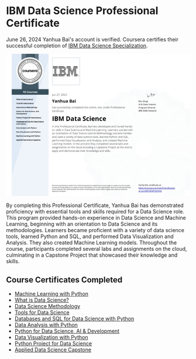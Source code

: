 # IBM Data Science Professional Certificate
June 26, 2024
Yanhua Bai's account is verified. Coursera certifies their successful completion of [IBM Data Science Specialization](https://coursera.org/share/ec0d2397c3f4cd2f64f4854933403a66).

![IBM Data Science Professional Certificate image](https://github.com/YanhuaB/IBM-certificate/blob/main/Certificate/JpgFiles/IBM_Data_Science.jpg)


By completing this Professional Certificate, Yanhua Bai has demonstrated proficiency with essential tools and skills required for a Data Science role. This program provided hands-on experience in Data Science and Machine Learning, beginning with an orientation to Data Science and its methodologies. Learners became proficient with a variety of data science tools, learned Python and SQL, and performed Data Visualization and Analysis. They also created Machine Learning models. Throughout the course, participants completed several labs and assignments on the cloud, culminating in a Capstone Project that showcased their knowledge and skills.

## Course Certificates Completed
* [Machine Learning with Python](Certificate/02_Machine_Learning_with_Python.pdf)
* [What is Data Science?](Certificate/03_What_is_Data_Science.pdf)
* [Data Science Methodology](Certificate/04_Data_Science_Methodology.pdf)
* [Tools for Data Science](Certificate/05_Tools_for_Data_Science.pdf)
* [Databases and SQL for Data Science with Python](Certificate/06_Databases_and_SQL_for_Data_Science_with_Python.pdf)
* [Data Analysis with Python](Certificate/07_Data_Analysis_with_Python.pdf)
* [Python for Data Science, AI & Development](Certificate/08_Python_for_Data_Science,AI&Development.pdf)
* [Data Visualization with Python](Certificate/09_Data_Visualization_with_Python.pdf)
* [Python Project for Data Science](10_Python_Project_for_Data_Science.pdf)
* [Applied Data Science Capstone](11_Applied_Data_Science_Capstone.pdf)
